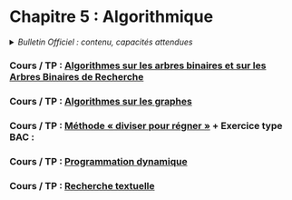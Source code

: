 # Chapitre 5 : Algorithmique
<details>
    <summary><i>Bulletin Officiel : contenu, capacités attendues</i></summary>

>Le travail de compréhension et de conception d’algorithmes se poursuit en terminale notamment via l’introduction des structures d’arbres et de graphes montrant tout l’intérêt d’une approche **récursive** dans la résolution algorithmique de problèmes.  
>On continue l’étude de la notion de **coût d’exécution**, en temps ou en mémoire et on montre l’intérêt du passage d’un coût quadratique en $n^2$ à $nlog_{2}n$  ou de $n$ à $nlog_{2}n$. Le logarithme en base 2 est ici manipulé comme simple outil de comptage (taille en bits d’un nombre entier).  
>| Contenu | Capacités attendues |
>| :-- | :-- |
>| Algorithmes sur les arbres binaires et sur les arbres binaires de recherche | - Calculer la taille et la hauteur d’un arbre <br>- Parcourir un arbre de différentes façons (ordres infixe, préfixe ou suffixe ; ordre en largeur d’abord) <br>- Rechercher une clé dans un arbre de recherche, insérer une clé | 
>| Algorithmes sur les graphes | - Parcourir un graphe en profondeur d’abord, en largeur d’abord <br>- Repérer la présence d’un cycle dans un graphe <br>- Chercher un chemin dans un graphe | 
>| Méthode « diviser pour régner » | - Écrire un algorithme utilisant la méthode « diviser pour régner » | 
>| Programmation dynamique | - Utiliser la programmation dynamique pour écrire un algorithme | 
>| Recherche textuelle | - Étudier l’algorithme de _Boyer-Moore_ pour la recherche d’un motif dans un texte | 

</details>

### Cours / TP : [Algorithmes sur les arbres binaires et sur les Arbres Binaires de Recherche](https://notebook.basthon.fr/?from=https://raw.githubusercontent.com/abrugiere/tnsi/main/5.1_algo_arbres.ipynb) 

### Cours / TP : [Algorithmes sur les graphes](https://notebook.basthon.fr/?from=https://raw.githubusercontent.com/abrugiere/tnsi/main/5.2_algo_graphes.ipynb) 

### Cours / TP : [Méthode « diviser pour régner »](https://notebook.basthon.fr/?from=https://raw.githubusercontent.com/abrugiere/tnsi/main/5.3_diviser.ipynb) + Exercice type BAC : 

### Cours / TP : [Programmation dynamique](https://notebook.basthon.fr/?from=https://raw.githubusercontent.com/abrugiere/tnsi/main/5.4_prog_dyn.ipynb)

### Cours / TP : [Recherche textuelle](https://notebook.basthon.fr/?from=https://raw.githubusercontent.com/abrugiere/tnsi/main/5.5_rech_text.ipynb)
